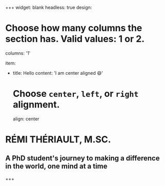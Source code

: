 +++
widget: blank
headless: true
design:
  # Choose how many columns the section has. Valid values: 1 or 2.
  columns: '1'

item:
  - title: Hello
    content: 'I am center aligned 😄'
    # Choose `center`, `left`, or `right` alignment.
    align: center

# RÉMI THÉRIAULT, M.SC.

## A PhD student's journey to making a difference in the world, one mind at a time

+++